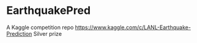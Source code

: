 # EarthquakePred
A Kaggle competition repo
https://www.kaggle.com/c/LANL-Earthquake-Prediction
Silver prize
